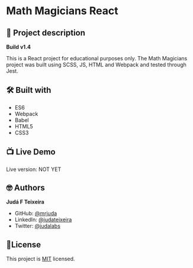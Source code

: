 # Math Magicians React
## 📑 Project description
**Build v1.4**

This is a React project for educational purposes only.
The Math Magicians project was built using SCSS, JS, HTML and Webpack and tested through Jest.


## 🛠 Built with
- ES6
- Webpack
- Babel
- HTML5
- CSS3

## 📺 Live Demo
Live version: NOT YET

## 🤓 Authors
**Judá F Teixeira**
- GitHub: [@mrjuda](https://github.com/mrjuda "Judá Teixeira's GitHub profile")
- LinkedIn: [@judateixeira](https://www.linkedin.com/in/judateixeira "Judá Teixeira's Linkedin profile")
- Twitter: [@judalabs](https://twitter.com/judalabs "Judá Teixeira's Twitter profile")

## 📝License
This project is [MIT](https://github.com/mrjuda/MM/blob/main/LICENSE) licensed.
